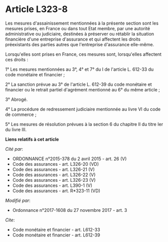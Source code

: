 # Article L323-8

Les mesures d'assainissement mentionnées à la présente section sont les mesures prises, en France ou dans tout Etat membre,
par une autorité administrative ou judiciaire, destinées à préserver ou rétablir la situation financière d'une entreprise
d'assurance et qui affectent les droits préexistants des parties autres que l'entreprise d'assurance elle-même.

Lorsqu'elles sont prises en France, ces mesures sont, lorsqu'elles affectent ces droits :

1° Les mesures mentionnées au 3°, 4° et 7° du I de l'article L. 612-33 du code monétaire et financier ;

2° La sanction prévue au 3° de l'article L. 612-39 du code monétaire et financier ou le retrait partiel d'agrément mentionné
au 6° du même article ;

3° Abrogé.

4° La procédure de redressement judiciaire mentionnée au livre VI du code de commerce ;

5° Les mesures de résolution prévues à la section 6 du chapitre II du titre Ier du livre III.

**Liens relatifs à cet article**

_Cité par_:

  - ORDONNANCE n°2015-378 du 2 avril 2015 - art. 26 (V)
  - Code des assurances - art. L326-20 (VD)
  - Code des assurances - art. L326-21 (V)
  - Code des assurances - art. L326-22 (V)
  - Code des assurances - art. L326-23 (V)
  - Code des assurances - art. L390-1 (V)
  - Code des assurances - art. R*323-11 (VD)

_Modifié par_:

  - Ordonnance n°2017-1608 du 27 novembre 2017 - art. 3

_Cite_:

  - Code monétaire et financier - art. L612-33
  - Code monétaire et financier - art. L612-39
